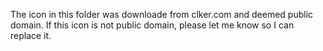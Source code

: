 The icon in this folder was downloade from clker.com and deemed public domain.
If this icon is not public domain, please let me know so I can replace it.
